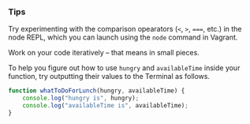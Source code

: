 ### Tips

Try experimenting with the comparison opearators (`<`, `>`, `===`, etc.) in the node REPL, which you can launch using the `node` command in Vagrant. 

Work on your code iteratively – that means in small pieces. 

To help you figure out how to use `hungry` and `availableTime` inside your function, try outputting their values to the Terminal as follows.

```javascript
function whatToDoForLunch(hungry, availableTime) {
    console.log("hungry is", hungry);
    console.log("availableTime is", availableTime);
}
```